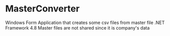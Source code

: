 # MasterConverter
Windows Form Application that creates some csv files from master file
.NET Framework 4.8
Master files are not shared since it is company's data
